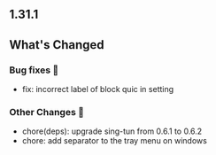 ## 1.31.1

## What's Changed

### Bug fixes 🐛

* fix: incorrect label of block quic in setting

### Other Changes 🔄

* chore(deps): upgrade sing-tun from 0.6.1 to 0.6.2
* chore: add separator to the tray menu on windows
